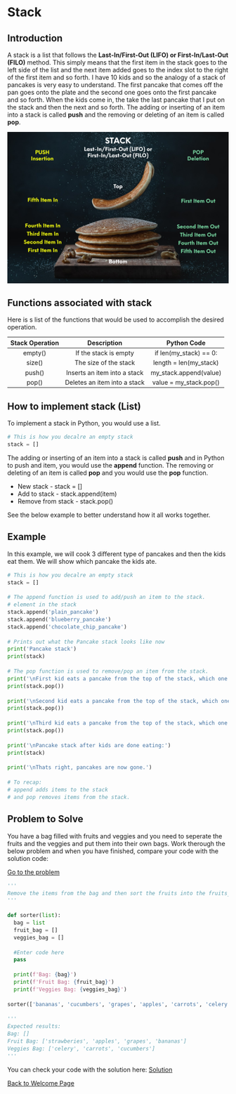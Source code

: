 # Stack

## Introduction
A stack is a list that follows the **Last-In/First-Out (LIFO) or First-In/Last-Out (FILO)** method. This simply means that the first item in the stack goes to the left side of the list and the next item added goes to the index slot to the right of the first item and so forth. I have 10 kids and so the analogy of a stack of pancakes is very easy to understand. The first pancake that comes off the pan goes onto the plate and the second one goes onto the first pancake and so forth. When the kids come in, the take the last pancake that I put on the stack and then the next and so forth. The adding or inserting of an item into a stack is called **push** and the removing or deleting of an item is called **pop**.

![Pancake analogy of a stack](stack.png)

## Functions associated with stack

Here is s list of the functions that would be used to accomplish the desired operation.

| Stack Operation | Description                   | Python Code            |
| :-------------: | :---------------------------: | :--------------------: |
| empty()         | If the stack is empty         | if len(my_stack) == 0: |
| size()          | The size of the stack         | length = len(my_stack) |
| push()          | Inserts an item into a stack  | my_stack.append(value) |
| pop()           | Deletes an item into a stack  | value = my_stack.pop() |

## How to implement stack (List)

To implement a stack in Python, you would use a list. 
```python
# This is how you decalre an empty stack
stack = [] 
```
The adding or inserting of an item into a stack is called **push** and in Python to push and item, you would use the **append** function. The removing or deleting of an item is called **pop** and you would use the **pop** function. 

- New stack - stack = []
- Add to stack - stack.append(item)
- Remove from stack - stack.pop()

See the below example to better understand how it all works together.

## Example
In this example, we will cook 3 different type of pancakes and then the kids eat them. We will show which pancake the kids ate. 

```python
# This is how you decalre an empty stack
stack = []

# The append function is used to add/push an item to the stack.
# element in the stack
stack.append('plain_pancake')
stack.append('blueberry_pancake')
stack.append('chocolate_chip_pancake')

# Prints out what the Pancake stack looks like now
print('Pancake stack')
print(stack)

# The pop function is used to remove/pop an item from the stack.
print('\nFirst kid eats a pancake from the top of the stack, which one was eaten?')
print(stack.pop())

print('\nSecond kid eats a pancake from the top of the stack, which one was eaten?')
print(stack.pop())

print('\nThird kid eats a pancake from the top of the stack, which one was eaten?')
print(stack.pop())

print('\nPancake stack after kids are done eating:')
print(stack)

print('\nThats right, pancakes are now gone.')

# To recap:
# append adds items to the stack 
# and pop removes items from the stack.
```

## Problem to Solve

You have a bag filled with fruits and veggies and you need to seperate the fruits and the veggies and put them into their own bags. Work therough the below problem and when you have finished, compare your code with the solution code:

[Go to the problem](/s-problem_solution.py)

```python
'''
Remove the items from the bag and then sort the fruits into the fruits_bag and the veggies into the veggies_bag.
'''

def sorter(list):
  bag = list
  fruit_bag = []
  veggies_bag = []
  
  #Enter code here
  pass
    
  print(f'Bag: {bag}')
  print(f'Fruit Bag: {fruit_bag}')
  print(f'Veggies Bag: {veggies_bag}')

sorter(['bananas', 'cucumbers', 'grapes', 'apples', 'carrots', 'celery', 'strawberies'])

'''
Expected results:
Bag: []
Fruit Bag: ['strawberies', 'apples', 'grapes', 'bananas']
Veggies Bag: ['celery', 'carrots', 'cucumbers']
'''
```

You can check your code with the solution here: [Solution](/s-problem_solution.py)

[Back to Welcome Page](/0-welcome.md)